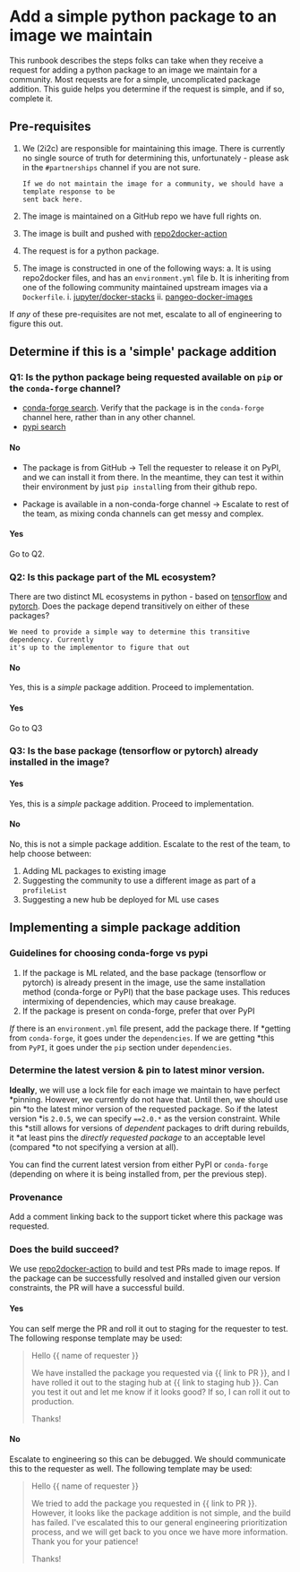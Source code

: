 # Add a simple python package to an image we maintain

This runbook describes the steps folks can take when they receive a request for
adding a python package to an image we maintain for a community. Most requests are for
a simple, uncomplicated package addition. This guide helps you determine if the request
is simple, and if so, complete it.

## Pre-requisites

1. We (2i2c) are responsible for maintaining this image. There is currently no single source of
   truth for determining this, unfortunately - please ask in the `#partnerships` channel if you
   are not sure.

   ```{Note}
   If we do not maintain the image for a community, we should have a template response to be
   sent back here.
   ```

2. The image is maintained on a GitHub repo we have full rights on.

3. The image is built and pushed with [repo2docker-action](https://github.com/jupyterhub/repo2docker-action)

4. The request is for a python package.

5. The image is constructed in one of the following ways:
    a. It is using repo2docker files, and has an `environment.yml` file
    b. It is inheriting from one of the following community maintained upstream images via a `Dockerfile`.
        i. [jupyter/docker-stacks](https://github.com/jupyter/docker-stacks)
        ii. [pangeo-docker-images](https://github.com/pangeo-data/pangeo-docker-images/)

If *any* of these pre-requisites are not met, escalate to all of engineering to figure this out.

## Determine if this is a 'simple' package addition

### Q1: Is the python package being requested available on `pip` or the `conda-forge` channel?

- [conda-forge search](https://anaconda.org/search). Verify that the package is in the `conda-forge` channel here, rather than in any other channel.
- [pypi search](https://pypi.org/)

#### No

- The package is from GitHub -> Tell the requester to release it on PyPI, and we
  can install it from there. In the meantime, they can test it within their
  environment by just `pip install`ing from their github repo.

- Package is available in a non-conda-forge channel -> Escalate to rest of the
  team, as mixing conda channels can get messy and complex.

#### Yes

Go to Q2.

### Q2: Is this package part of the ML ecosystem?

There are two distinct ML ecosystems in python - based on
[tensorflow](https://www.tensorflow.org/) and [pytorch](https://pytorch.org/).
Does the package depend transitively on either of these packages?

```{note}
We need to provide a simple way to determine this transitive dependency. Currently
it's up to the implementor to figure that out
```

#### No

Yes, this is a *simple* package addition. Proceed to implementation.

#### Yes

Go to Q3

### Q3: Is the base package (tensorflow or pytorch) already installed in the image?

#### Yes

Yes, this is a *simple* package addition. Proceed to implementation.

#### No

No, this is not a simple package addition. Escalate to the rest of the team, to help choose
between:

1. Adding ML packages to existing image
2. Suggesting the community to use a different image as part of a `profileList`
3. Suggesting a new hub be deployed for ML use cases

## Implementing a simple package addition

### Guidelines for choosing conda-forge vs pypi

1. If the package is ML related, and the base package (tensorflow or pytorch) is
   already present in the image, use the same installation method (conda-forge or
   PyPI) that the base package uses. This reduces intermixing of dependencies,
   which may cause breakage.
2. If the package is present on conda-forge, prefer that over PyPI

*If* there is an `environment.yml` file present, add the package there. If
*getting from `conda-forge`, it goes under the `dependencies`. If we are getting
*this from `PyPI`, it goes under the `pip` section under `dependencies`.

### Determine the latest version & pin to latest minor version.

**Ideally**, we will use a lock file for each image we maintain to have perfect
*pinning. However, we currently do not have that. Until then, we should use pin
*to the latest minor version of the requested package. So if the latest version
*is `2.0.5`, we can specify `==2.0.*` as the version constraint. While this
*still allows for versions of *dependent* packages to drift during rebuilds, it
*at least pins the *directly requested package* to an acceptable level (compared
*to not specifying a version at all).

You can find the current latest version from either PyPI or `conda-forge` (depending
on where it is being installed from, per the previous step).

### Provenance

Add a comment linking back to the support ticket where this package was requested.

### Does the build succeed?

We use [repo2docker-action](https://github.com/jupyterhub/repo2docker-action) to build and test PRs made to image repos. If the package can be successfully resolved and installed given our version constraints, the PR will have a successful build.

#### Yes

You can self merge the PR and roll it out to staging for the requester to test. The following response template may be used:

> Hello {{ name of requester }}
>
> We have installed the package you requested via {{ link to PR }}, and I have rolled it out to the staging hub at {{ link to staging hub }}. Can you test it out and let me know if it looks good? If so, I can roll it out to production.
>
> Thanks!

#### No

Escalate to engineering so this can be debugged. We should communicate this to the requester as well. The following template may be used:

> Hello {{ name of requester }}
>
> We tried to add the package you requested in {{ link to PR }}. However, it looks like the package addition is not simple, and the build has failed. I've escalated this to our general engineering prioritization process, and we will get back to you once we have more information. Thank you for your patience!
>
> Thanks!
